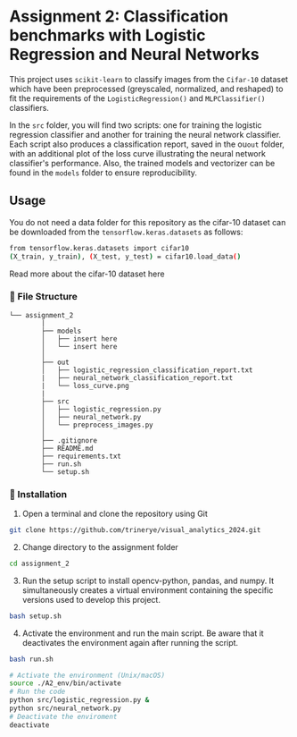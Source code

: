 # Assignment 2: Classification benchmarks with Logistic Regression and Neural Networks

This project uses ``scikit-learn`` to classify images from the ``Cifar-10`` dataset which have been preprocessed (greyscaled, normalized, and reshaped) to fit the requirements of the ``LogisticRegression()`` and ``MLPClassifier()`` classifiers. 

In the ``src`` folder, you will find two scripts: one for training the logistic regression classifier and another for training the neural network classifier. Each script also produces a classification report, saved in the ou``out`` folder, with an additional plot of the loss curve illustrating the neural network classifier's performance. Also, the trained models and vectorizer can be found in the ``models`` folder to ensure reproducibility. 

## Usage 

You do not need a data folder for this repository as the cifar-10 dataset can be downloaded from the ``tensorflow.keras.datasets`` as follows:

```sh
from tensorflow.keras.datasets import cifar10
(X_train, y_train), (X_test, y_test) = cifar10.load_data()
```
Read more about the cifar-10 dataset here

###  :file_folder: File Structure

```
└── assignment_2
        |
        ├── models
        │   ├── insert here
        │   └── insert here
        │      
        ├── out
        │   ├── logistic_regression_classification_report.txt
        |   ├── neural_network_classification_report.txt
        |   └── loss_curve.png
        |
        ├── src
        │   ├── logistic_regression.py
        │   ├── neural_network.py
        │   └── preprocess_images.py
        │     
        ├── .gitignore
        ├── README.md
        ├── requirements.txt
        ├── run.sh
        └── setup.sh
```

###  :electric_plug: Installation

 1. Open a terminal and clone the repository using Git 
```sh
git clone https://github.com/trinerye/visual_analytics_2024.git
```

2. Change directory to the assignment folder 
```sh
cd assignment_2
```

3. Run the setup script to install opencv-python, pandas, and numpy. It simultaneously creates a virtual environment containing the specific versions used to develop this project. 
```sh
bash setup.sh
```

4. Activate the environment and run the main script. Be aware that it deactivates the environment again after running the  script.
```sh
bash run.sh
```
```sh
# Activate the environment (Unix/macOS)
source ./A2_env/bin/activate
# Run the code
python src/logistic_regression.py &
python src/neural_network.py 
# Deactivate the enviroment
deactivate
```
